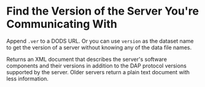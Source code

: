 # Find the Version of the Server You're Communicating With

Append `.ver` to a DODS URL. Or you can use `version` as the dataset name to get the version of a server without knowing any of the data file names.

Returns an XML document that describes the server's software components and their versions in addition to the DAP protocol versions supported by the server. Older servers return a plain text document with less information.